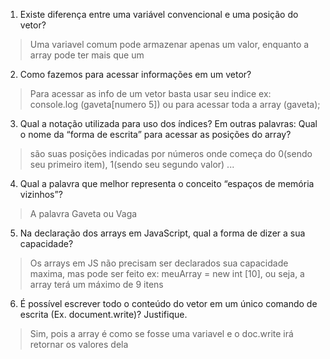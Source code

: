 1. Existe diferença entre uma variável convencional e uma posição do vetor?

> Uma variavel comum pode armazenar apenas um valor, enquanto a array pode ter mais que um

2. Como fazemos para acessar informações em um vetor?

> Para acessar as info de um vetor basta usar seu indice ex: console.log (gaveta[numero 5]) ou para acessar toda a array (gaveta);

3. Qual a notação utilizada para uso dos índices? Em outras palavras: Qual o
   nome da “forma de escrita” para acessar as posições do array?

> são suas posições indicadas por números onde começa do 0(sendo seu primeiro item), 1(sendo seu segundo valor) ...

4. Qual a palavra que melhor representa o conceito “espaços de memória
   vizinhos”?

> A palavra Gaveta ou Vaga

5. Na declaração dos arrays em JavaScript, qual a forma de dizer a sua
   capacidade?

> Os arrays em JS não precisam ser declarados sua capacidade maxima, mas pode ser feito ex: meuArray = new int [10], ou seja, a array terá um máximo de 9 itens

6. É possível escrever todo o conteúdo do vetor em um único comando de
   escrita (Ex. document.write)? Justifique.

> Sim, pois a array é como se fosse uma variavel e o doc.write irá retornar os valores dela
